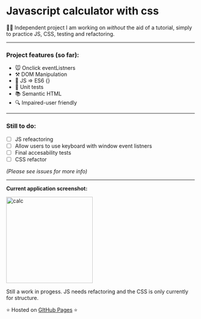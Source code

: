 # Javascript calculator with css

👩‍💻 Independent project I am working on *without* the aid of a tutorial, simply to practice JS, CSS, testing and refactoring.

---

### Project features (so far):
- 🐭 Onclick eventListners
- ⚒️ DOM Manipulation
- 🤖 JS => ES6 {}
- 🧪 Unit tests
- 📚 Semantic HTML
- 🔍 Impaired-user friendly

--- 
### Still to do:
- [ ] JS refeactoring
- [ ] Allow users to use keyboard with window event listners
- [ ] Final accesability tests
- [ ] CSS refactor

*(Please see issues for more info)*

--- 

**Current application screenshot:**

<img width="231" alt="calc" src="https://user-images.githubusercontent.com/82417131/150443943-9fee1df3-3d18-4961-8f58-4d48be44e79c.png">

Still a work in progess. JS needs refactoring and the CSS is only currently for structure.

⭐ Hosted on [GItHub Pages](https://mariaalouisaa.github.io/calculator/) ⭐
